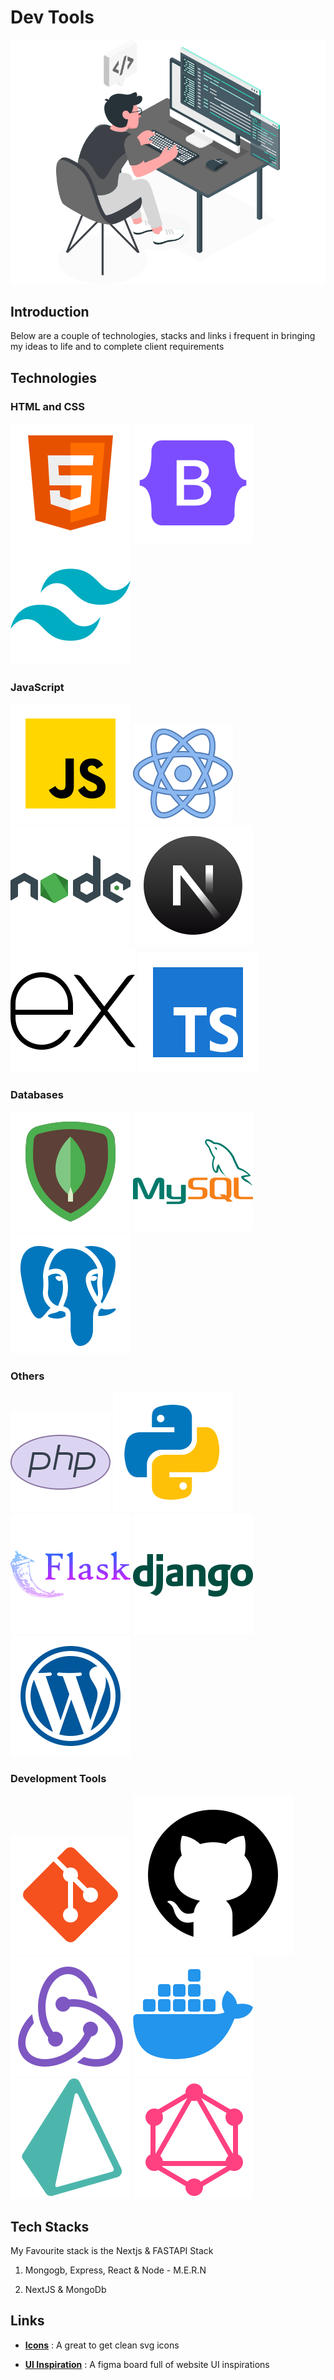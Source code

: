 # Dev Tools

![](./src/assets/dev.png)

## Introduction

Below are a couple of technologies, stacks and links i frequent in bringing my ideas to life and to complete client requirements

## Technologies

### HTML and CSS

![html](./src/assets/tools/html.svg) ![bootstrap](./src/assets/tools/bootstrap.svg) ![tailwindCss](./src/assets/tools/tailwindcss.svg)

### JavaScript

![Javascript](./src/assets/tools/javascript.svg) ![React](./src/assets/tools/react.svg) ![node](./src/assets/tools/nodejs.svg) ![Nextjs](./src/assets/tools/nextjs.svg) ![Express](./src/assets/tools/expressjs.svg) ![Typescript](./src/assets/tools/typescript.svg)

### Databases

![MongoDb](./src/assets/tools/mongodb.svg) ![mysql](./src/assets/tools/mysql.svg) ![postgres](./src/assets/tools/postgres.svg)

### Others

![Php](./src/assets/tools/php.svg) ![Python](./src/assets/tools/python.svg) ![Flask](./src/assets/tools/flask.svg) ![Django](./src/assets/tools/django.svg) ![Wordpress](./src/assets/tools/wordpress.svg)

### Development Tools

![git](./src/assets/tools/git.svg) ![Github](./src/assets/tools/github.svg) ![redux](./src/assets/tools/redux.svg) ![Docker](./src/assets/tools/docker.svg)
![prisma](./src/assets/tools/prisma.svg) ![graphql](./src/assets/tools/graphql.svg)

## Tech Stacks

My Favourite stack is the Nextjs & FASTAPI Stack

1. Mongogb, Express, React & Node - M.E.R.N

2. NextJS & MongoDb

## Links

- **[Icons](https://icons8.com/)** : A great to get clean svg icons

- **[UI Inspiration](https://)** : A figma board full of website UI inspirations

